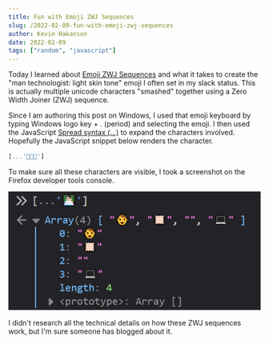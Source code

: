 ```yaml
---
title: Fun with Emoji ZWJ Sequences
slug: /2022-02-09-fun-with-emoji-zwj-sequences
author: Kevin Hakanson
date: 2022-02-09
tags: ["random", "javascript"]
---
```


Today I learned about [Emoji ZWJ Sequences](https://unicode.org/emoji/charts/emoji-zwj-sequences.html) and what it takes to create the "man technologist: light skin tone" emoji I often set in my slack status.  This is actually multiple unicode characters "smashed" together using a Zero Width Joiner (ZWJ) sequence.  

Since I am authoring this post on Windows, I used that emoji keyboard by typing Windows logo key + . (period) and selecting the emoji.  I then used the JavaScript [Spread syntax (...)](https://developer.mozilla.org/en-US/docs/Web/JavaScript/Reference/Operators/Spread_syntax) to expand the characters involved.   Hopefully the JavaScript snippet below renders the character.

```javascript
[...'👨🏻‍💻']
```

To make sure all these characters are visible, I took a screenshot on the Firefox developer tools console.

![Firefox dev tools console](images/firefox-console.png)

I didn't research all the technical details on how these ZWJ sequences work, but I'm sure someone has blogged about it.
